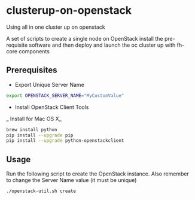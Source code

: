 # clusterup-on-openstack
Using all in one cluster up on openstack

A set of scripts to create a single node on OpenStack install the pre-requisite software
and then deploy and launch the oc cluster up with fh-core components

## Prerequisites

* Export Unique Server Name

```bash
export OPENSTACK_SERVER_NAME="MyCustomValue"
```

* Install OpenStack Client Tools

_ Install for Mac OS X_

```bash
brew install python
pip install --upgrade pip
pip install --upgrade python-openstackclient
```

## Usage

Run the following script to create the OpenStack instance. Also remember to change the Server Name value (it must be unique)

```
./openstack-util.sh create
```

